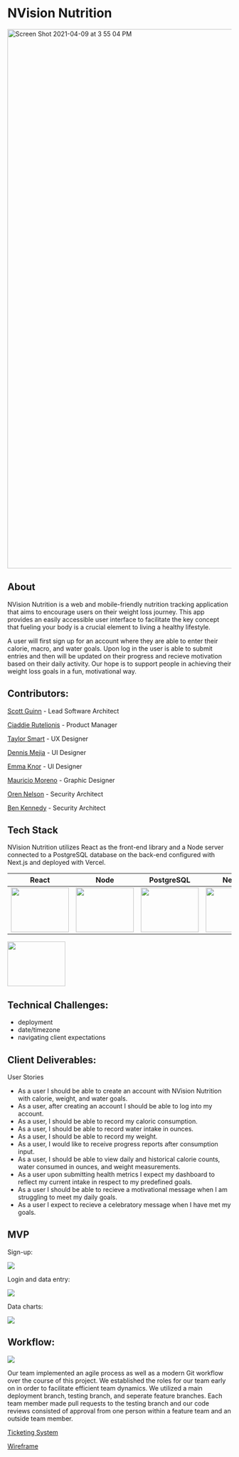 
# NVision Nutrition

<img width="1208" alt="Screen Shot 2021-04-09 at 3 55 04 PM" src="https://user-images.githubusercontent.com/73598239/114244553-f8298680-994b-11eb-94a8-e0807c6d9aa0.png">

## About

NVision Nutrition is a web and mobile-friendly nutrition tracking application that aims to encourage users on their weight loss journey. This app provides an easily accessible user interface to facilitate the key concept that fueling your body is a crucial element to living a healthy lifestyle.

A user will first sign up for an account where they are able to enter their calorie, macro, and water goals. Upon log in the user is able to submit entries and then will be updated on their progress and recieve motivation based on their daily activity. Our hope is to  support people in achieving their weight loss goals in a fun, motivational way.


## Contributors:

[Scott Guinn](https://github.com/Scott-Guinn) - Lead Software Architect

[Ciaddie Rutelionis](https://github.com/Ciaddie) - Product Manager

[Taylor Smart](https://github.com/taylorsmart) - UX Designer

[Dennis Mejia](https://github.com/dennismejia) - UI Designer

[Emma Knor](https://github.com/emmaknor) - UI Designer

[Mauricio Moreno](https://github.com/mmoren01) - Graphic Designer

[Oren Nelson](https://github.com/nohren) - Security Architect

[Ben Kennedy](https://github.com/benkennedy98) - Security Architect


## Tech Stack
NVision Nutrition utilizes React as the front-end library and a Node server connected to a PostgreSQL database on the back-end configured with Next.js and deployed with Vercel.


React                   | Node                    | PostgreSQL                   | Next.js                     | NextAuth.js                   | Vercel                  | Axios                                                                                             
:-------------------------:|:-------------------------: |:-------------------------: |:-------------------------: |:-------------------------:|:-------------------------:|:-------------------------:                                                                
<img src="https://user-images.githubusercontent.com/73598239/114254313-c7594980-996b-11eb-9839-d92245d85665.png" width="130" height="100">  |  <img src="https://user-images.githubusercontent.com/73598239/113373808-e7b05500-9328-11eb-8f31-38830ea4a3c8.png" width="130" height="100">  |  <img src="https://user-images.githubusercontent.com/73598239/114254174-118dfb00-996b-11eb-8221-46a413e9d01d.png" width="130" height="100"> |  <img src="https://user-images.githubusercontent.com/73598239/114254162-08049300-996b-11eb-854c-d71ed3c46be3.png" width="130" height="100"> |  <img src="https://user-images.githubusercontent.com/73598239/114254306-c1fbff00-996b-11eb-9213-aba771023111.png" width="130" height="100"> |  <img src="https://user-images.githubusercontent.com/73598239/114254311-c4f6ef80-996b-11eb-8854-891acaea90aa.png" width="130" height="100"> | 
<img src="https://user-images.githubusercontent.com/73598239/113373813-ebdc7280-9328-11eb-8a4e-dcee209e0861.png" width="130" height="100">



## Technical Challenges:

* deployment
* date/timezone
* navigating client expectations


## Client Deliverables:

User Stories
* As a user I should be able to create an account with NVision Nutrition with calorie, weight, and water goals.
* As a user, after creating an account I should be able to log into my account.
* As a user, I should be able to record my caloric consumption.
* As a user, I should be able to record water intake in ounces.
* As a user, I should be able to record my weight.
* As a user, I would like to receive progress reports after consumption input.
* As a user, I should be able to view daily and historical calorie counts, water consumed in ounces, and weight measurements.
* As a user upon submitting health metrics I expect my dashboard to reflect my current intake in respect to my predefined goals.
* As a user I should be able to recieve a motivational message when I am struggling to meet my daily goals.
* As a user I expect to recieve a celebratory message when I have met my goals.


## MVP

Sign-up:

![](signup.gif)

Login and data entry:

![](meal-entry.gif)

Data charts:

![](charts.gif)


## Workflow:
![](git-workflow.gif)

Our team implemented an agile process as well as a modern Git workflow over the course of this project. We established the roles for our team early on in order to facilitate efficient team dynamics. We utilized a main deployment branch, testing branch, and seperate feature branches. Each team member made pull requests to the testing branch and our code reviews consisted of approval from one person within a feature team and an outside team member.


[Ticketing System](https://app.asana.com/0/1200144939863904/board)

[Wireframe](https://www.figma.com/file/UlLnGihRrXrBesmVPPHJ1A/nVision-Nutrition?node-id=0%3A1)
